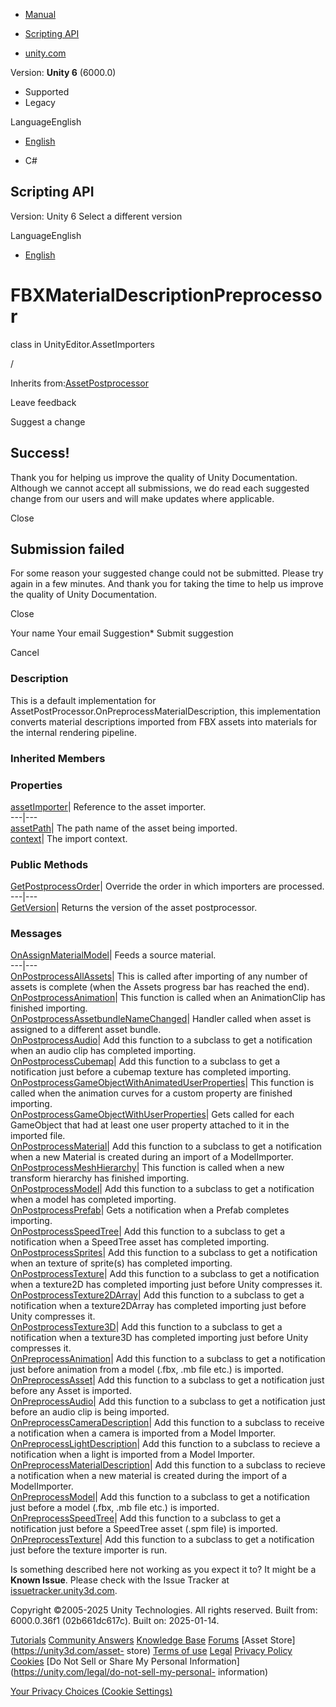 [ ]()

  * [Manual](../Manual/index.html)
  * [Scripting API](../ScriptReference/index.html)

  * [unity.com](https://unity.com/)

Version: **Unity 6** (6000.0)

  * Supported
  * Legacy

LanguageEnglish

  * [English]()

  * C#

[ ](https://docs.unity3d.com)

## Scripting API

Version: Unity 6 Select a different version

LanguageEnglish

  * [English]()

# FBXMaterialDescriptionPreprocessor

class in UnityEditor.AssetImporters

/

Inherits from:[AssetPostprocessor](AssetPostprocessor.html)

Leave feedback

Suggest a change

## Success!

Thank you for helping us improve the quality of Unity Documentation. Although
we cannot accept all submissions, we do read each suggested change from our
users and will make updates where applicable.

Close

## Submission failed

For some reason your suggested change could not be submitted. Please <a>try
again</a> in a few minutes. And thank you for taking the time to help us
improve the quality of Unity Documentation.

Close

Your name Your email Suggestion* Submit suggestion

Cancel

[ ]()

### Description

This is a default implementation for
AssetPostProcessor.OnPreprocessMaterialDescription, this implementation
converts material descriptions imported from FBX assets into materials for the
internal rendering pipeline.

### Inherited Members

### Properties

[assetImporter](AssetPostprocessor-assetImporter.html)| Reference to the asset
importer.  
---|---  
[assetPath](AssetPostprocessor-assetPath.html)| The path name of the asset
being imported.  
[context](AssetPostprocessor-context.html)| The import context.  
  
### Public Methods

[GetPostprocessOrder](AssetPostprocessor.GetPostprocessOrder.html)| Override
the order in which importers are processed.  
---|---  
[GetVersion](AssetPostprocessor.GetVersion.html)| Returns the version of the
asset postprocessor.  
  
### Messages

[OnAssignMaterialModel](AssetPostprocessor.OnAssignMaterialModel.html)| Feeds
a source material.  
---|---  
[OnPostprocessAllAssets](AssetPostprocessor.OnPostprocessAllAssets.html)| This
is called after importing of any number of assets is complete (when the Assets
progress bar has reached the end).  
[OnPostprocessAnimation](AssetPostprocessor.OnPostprocessAnimation.html)| This
function is called when an AnimationClip has finished importing.  
[OnPostprocessAssetbundleNameChanged](AssetPostprocessor.OnPostprocessAssetbundleNameChanged.html)|
Handler called when asset is assigned to a different asset bundle.  
[OnPostprocessAudio](AssetPostprocessor.OnPostprocessAudio.html)| Add this
function to a subclass to get a notification when an audio clip has completed
importing.  
[OnPostprocessCubemap](AssetPostprocessor.OnPostprocessCubemap.html)| Add this
function to a subclass to get a notification just before a cubemap texture has
completed importing.  
[OnPostprocessGameObjectWithAnimatedUserProperties](AssetPostprocessor.OnPostprocessGameObjectWithAnimatedUserProperties.html)|
This function is called when the animation curves for a custom property are
finished importing.  
[OnPostprocessGameObjectWithUserProperties](AssetPostprocessor.OnPostprocessGameObjectWithUserProperties.html)|
Gets called for each GameObject that had at least one user property attached
to it in the imported file.  
[OnPostprocessMaterial](AssetPostprocessor.OnPostprocessMaterial.html)| Add
this function to a subclass to get a notification when a new Material is
created during an import of a ModelImporter.  
[OnPostprocessMeshHierarchy](AssetPostprocessor.OnPostprocessMeshHierarchy.html)|
This function is called when a new transform hierarchy has finished importing.  
[OnPostprocessModel](AssetPostprocessor.OnPostprocessModel.html)| Add this
function to a subclass to get a notification when a model has completed
importing.  
[OnPostprocessPrefab](AssetPostprocessor.OnPostprocessPrefab.html)| Gets a
notification when a Prefab completes importing.  
[OnPostprocessSpeedTree](AssetPostprocessor.OnPostprocessSpeedTree.html)| Add
this function to a subclass to get a notification when a SpeedTree asset has
completed importing.  
[OnPostprocessSprites](AssetPostprocessor.OnPostprocessSprites.html)| Add this
function to a subclass to get a notification when an texture of sprite(s) has
completed importing.  
[OnPostprocessTexture](AssetPostprocessor.OnPostprocessTexture.html)| Add this
function to a subclass to get a notification when a texture2D has completed
importing just before Unity compresses it.  
[OnPostprocessTexture2DArray](AssetPostprocessor.OnPostprocessTexture2DArray.html)|
Add this function to a subclass to get a notification when a texture2DArray
has completed importing just before Unity compresses it.  
[OnPostprocessTexture3D](AssetPostprocessor.OnPostprocessTexture3D.html)| Add
this function to a subclass to get a notification when a texture3D has
completed importing just before Unity compresses it.  
[OnPreprocessAnimation](AssetPostprocessor.OnPreprocessAnimation.html)| Add
this function to a subclass to get a notification just before animation from a
model (.fbx, .mb file etc.) is imported.  
[OnPreprocessAsset](AssetPostprocessor.OnPreprocessAsset.html)| Add this
function to a subclass to get a notification just before any Asset is
imported.  
[OnPreprocessAudio](AssetPostprocessor.OnPreprocessAudio.html)| Add this
function to a subclass to get a notification just before an audio clip is
being imported.  
[OnPreprocessCameraDescription](AssetPostprocessor.OnPreprocessCameraDescription.html)|
Add this function to a subclass to receive a notification when a camera is
imported from a Model Importer.  
[OnPreprocessLightDescription](AssetPostprocessor.OnPreprocessLightDescription.html)|
Add this function to a subclass to recieve a notification when a light is
imported from a Model Importer.  
[OnPreprocessMaterialDescription](AssetPostprocessor.OnPreprocessMaterialDescription.html)|
Add this function to a subclass to recieve a notification when a new material
is created during the import of a ModelImporter.  
[OnPreprocessModel](AssetPostprocessor.OnPreprocessModel.html)| Add this
function to a subclass to get a notification just before a model (.fbx, .mb
file etc.) is imported.  
[OnPreprocessSpeedTree](AssetPostprocessor.OnPreprocessSpeedTree.html)| Add
this function to a subclass to get a notification just before a SpeedTree
asset (.spm file) is imported.  
[OnPreprocessTexture](AssetPostprocessor.OnPreprocessTexture.html)| Add this
function to a subclass to get a notification just before the texture importer
is run.  
  
Is something described here not working as you expect it to? It might be a
**Known Issue**. Please check with the Issue Tracker at
[issuetracker.unity3d.com](https://issuetracker.unity3d.com).

Copyright ©2005-2025 Unity Technologies. All rights reserved. Built from:
6000.0.36f1 (02b661dc617c). Built on: 2025-01-14.

[Tutorials](https://unity3d.com/learn) [Community
Answers](https://answers.unity3d.com) [Knowledge
Base](https://support.unity3d.com/hc/en-us)
[Forums](https://forum.unity3d.com) [Asset Store](https://unity3d.com/asset-
store) [Terms of use](https://docs.unity3d.com/Manual/TermsOfUse.html)
[Legal](https://unity.com/legal) [Privacy
Policy](https://unity.com/legal/privacy-policy)
[Cookies](https://unity.com/legal/cookie-policy) [Do Not Sell or Share My
Personal Information](https://unity.com/legal/do-not-sell-my-personal-
information)

[Your Privacy Choices (Cookie Settings)](javascript:void\(0\);)

